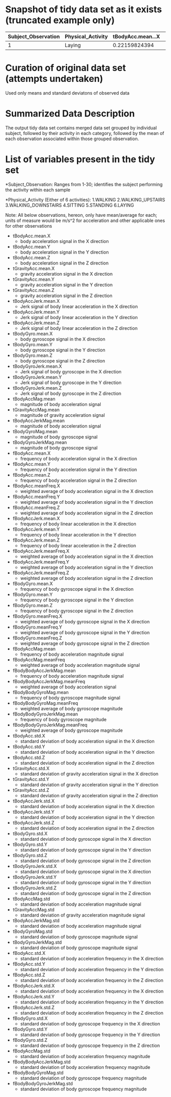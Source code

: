 # Snapshot of tidy data set as it exists (truncated example only)


Subject_Observation | Physical_Activity| tBodyAcc.mean...X| tBodyAcc.mean...Y| .....|tBodyAcc.std...X| tBodyAcc.std...Y
------------ | -------------------------|------------------|------------------|-------|---------------|----------------
1            | Laying                   |0.22159824394     | -0.0405139534294|        | mean value    | mean valuue


# Curation of original data set (attempts undertaken)

Used only means and standard deviatons of observed data 

# Summarized Data Description

The output tidy data set contains merged data set grouped by individual subject, followed by their activity in each category,
followed by the mean of each observation associated within those grouped observation.

# List of variables present in the tidy set

*Subject_Observation: Ranges from 1-30; identifies the subject performing the activity within each sample

*Physical_Activity (Either of 6 activities):
        1.WALKING
        2.WALKING_UPSTAIRS
        3.WALKING_DOWNSTAIRS
        4.SITTING
        5.STANDING
        6.LAYING

Note: All below observations, hereon, only have mean/average for each; units of measure would be m/s^2 for acceleration 
and other applicable ones for other observations

* tBodyAcc.mean.X
    * body acceleration signal in the X direction 
* tBodyAcc.mean.Y
    * body acceleration signal in the Y direction
* tBodyAcc.mean.Z
    * body acceleration signal in the Z direction
* tGravityAcc.mean.X
    * gravity acceleration signal in the X direction
* tGravityAcc.mean.Y
    * gravity acceleration signal in the Y direction
* tGravityAcc.mean.Z
    * gravity acceleration signal in the Z direction
* tBodyAccJerk.mean.X
    * Jerk signal of body linear acceleration in the X direction
* tBodyAccJerk.mean.Y
    * Jerk signal of body linear acceleration in the Y direction
* tBodyAccJerk.mean.Z
    * Jerk signal of body linear acceleration in the Z direction
* tBodyGyro.mean.X
    * body gyroscope signal in the X direction
* tBodyGyro.mean.Y
    * body gyroscope signal in the Y direction 
* tBodyGyro.mean.Z
    * body gyroscope signal in the Z direction 
* tBodyGyroJerk.mean.X
    * Jerk signal of body gyroscope in the X direction 
* tBodyGyroJerk.mean.Y
    * Jerk signal of body gyroscope in the Y direction
* tBodyGyroJerk.mean.Z
    * Jerk signal of body gyroscope in the Z direction
* tBodyAccMag.mean
    * magnitude of body acceleration signal
* tGravityAccMag.mean
    * magnitude of gravity acceleration signal
* tBodyAccJerkMag.mean
    * magnitude of body acceleration signal
* tBodyGyroMag.mean
    * magnitude of body gyroscope signal
* tBodyGyroJerkMag.mean
    * magnitude of body gyroscope signal
* fBodyAcc.mean.X
    * frequency of body acceleration signal in the X direction
* fBodyAcc.mean.Y
    * frequency of body acceleration signal in the Y direction
* fBodyAcc.mean.Z
    * frequency of body acceleration signal in the Z direction 
* fBodyAcc.meanFreq.X
    * weighted average of body acceleration signal in the X direction 
* fBodyAcc.meanFreq.Y
    * weighted average of body acceleration signal in the Y direction 
* fBodyAcc.meanFreq.Z
    * weighted average of body acceleration signal in the Z direction 
* fBodyAccJerk.mean.X
    * frequency of body linear acceleration in the X direction 
* fBodyAccJerk.mean.Y
    * frequency of body linear acceleration in the Y direction 
* fBodyAccJerk.mean.Z
    * frequency of body linear acceleration in the Z direction 
* fBodyAccJerk.meanFreq.X
    * weighted average of body acceleration signal in the X direction 
* fBodyAccJerk.meanFreq.Y
    * weighted average of body acceleration signal in the Y direction 
* fBodyAccJerk.meanFreq.Z
    * weighted average of body acceleration signal in the Z direction 
* fBodyGyro.mean.X
    * frequency of body gyroscope signal in the X direction 
* fBodyGyro.mean.Y
    * frequency of body gyroscope signal in the Y direction 
* fBodyGyro.mean.Z
    * frequency of body gyroscope signal in the Z direction 
* fBodyGyro.meanFreq.X
    * weighted average of body gyroscope signal in the X direction 
* fBodyGyro.meanFreq.Y
    * weighted average of body gyroscope signal in the Y direction 
* fBodyGyro.meanFreq.Z
    * weighted average of body gyroscope signal in the Z direction 
* fBodyAccMag.mean
    * frequency of body acceleration magnitude signal 
* fBodyAccMag.meanFreq
    * weighted average of body acceleration magnitude signal 
* fBodyBodyAccJerkMag.mean
    * frequency of body acceleration magnitude signal 
* fBodyBodyAccJerkMag.meanFreq
    * weighted average of body acceleration signal 
* fBodyBodyGyroMag.mean
    * frequency of body gyroscope magnitude signal 
* fBodyBodyGyroMag.meanFreq
    * weighted average of body gyroscope magnitude 
* fBodyBodyGyroJerkMag.mean
    * frequency of body gyroscope magnitude 
* fBodyBodyGyroJerkMag.meanFreq
    * weighted average of body gyroscope magnitude
* tBodyAcc.std.X
    * standard deviation of body acceleration signal in the X direction
* tBodyAcc.std.Y
    * standard deviation of body acceleration signal in the Y direction
* tBodyAcc.std.Z
    * standard deviation of body acceleration signal in the Z direction
* tGravityAcc.std.X
    * standard deviation of gravity acceleration signal in the X direction
* tGravityAcc.std.Y
    * standard deviation of gravity acceleration signal in the Y direction
* tGravityAcc.std.Z
    * standard deviation of gravity acceleration signal in the Z direction
* tBodyAccJerk.std.X
    * standard deviation of body acceleration signal in the X direction 
* tBodyAccJerk.std.Y
    * standard deviation of body acceleration signal in the Y direction 
* tBodyAccJerk.std.Z
    * standard deviation of body acceleration signal in the Z direction
* tBodyGyro.std.X
    * standard deviation of body gyroscope signal in the X direction
* tBodyGyro.std.Y
    * standard deviation of body gyroscope signal in the Y direction
* tBodyGyro.std.Z
    * standard deviation of body gyroscope signal in the Z direction
* tBodyGyroJerk.std.X
    * standard deviation of body gyroscope signal in the X direction 
* tBodyGyroJerk.std.Y
    * standard deviation of body gyroscope signal in the Y direction 
* tBodyGyroJerk.std.Z
    * standard deviation of body gyroscope signal in the Z direction 
* tBodyAccMag.std
    * standard deviation of body acceleration magnitude signal
* tGravityAccMag.std
    * standard deviation of gravity acceleration magnitude signal
* tBodyAccJerkMag.std
    * standard deviation of body acceleration magnitude signal 
* tBodyGyroMag.std
    * standard deviation of body gyroscope magnitude signal
* tBodyGyroJerkMag.std
    * standard deviation of body gyroscope magnitude signal 
* fBodyAcc.std.X
    * standard deviation of body acceleration frequency in the X direction
* fBodyAcc.std.Y
    * standard deviation of body acceleration frequency in the Y direction
* fBodyAcc.std.Z
    * standard deviation of body acceleration frequency in the Z direction
* fBodyAccJerk.std.X
    * standard deviation of body acceleration frequency in the X direction 
* fBodyAccJerk.std.Y
    * standard deviation of body acceleration frequency in the Y direction 
* fBodyAccJerk.std.Z
    * standard deviation of body acceleration frequency in the Z direction 
* fBodyGyro.std.X
    * standard deviation of body gyroscope frequency in the X direction
* fBodyGyro.std.Y
    * standard deviation of body gyroscope frequency in the Y direction
* fBodyGyro.std.Z
    * standard deviation of body gyroscope frequency in the Z direction
* fBodyAccMag.std
    * standard deviation of body acceleration frequency magnitude
* fBodyBodyAccJerkMag.std
    * standard deviation of body acceleration frequency magnitude 
* fBodyBodyGyroMag.std
    * standard deviation of body gyroscope frequency magnitude
* fBodyBodyGyroJerkMag.std
    * standard deviation of body gyroscope frequency magnitude 


